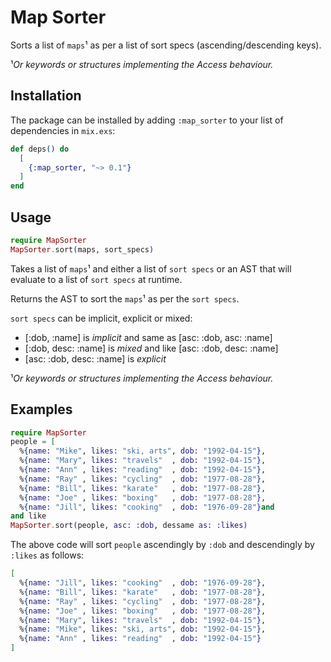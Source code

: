 # Map Sorter

Sorts a list of `maps`¹ as per a list of sort specs
(ascending/descending keys).

¹<em>Or keywords or structures implementing the Access behaviour.</em>
## Installation

The package can be installed by adding `:map_sorter` to your list of
dependencies in `mix.exs`:

```elixir
def deps() do
  [
    {:map_sorter, "~> 0.1"}
  ]
end
```

## Usage

```elixir
require MapSorter
MapSorter.sort(maps, sort_specs)
```

Takes a list of `maps`¹ and either a list of `sort specs` or an AST
that will evaluate to a list of `sort specs` at runtime.

Returns the AST to sort the `maps`¹ as per the `sort specs`.

`sort specs` can be implicit, explicit or mixed:

- [:dob, :name] is <em>implicit</em> and same as [asc: :dob, asc: :name]
- [:dob, desc: :name] is <em>mixed</em> and like [asc: :dob, desc: :name]
- [asc: :dob, desc: :name] is <em>explicit</em>

¹<em>Or keywords or structures implementing the Access behaviour.</em>

## Examples

```elixir
require MapSorter
people = [
  %{name: "Mike", likes: "ski, arts", dob: "1992-04-15"},
  %{name: "Mary", likes: "travels"  , dob: "1992-04-15"},
  %{name: "Ann" , likes: "reading"  , dob: "1992-04-15"},
  %{name: "Ray" , likes: "cycling"  , dob: "1977-08-28"},
  %{name: "Bill", likes: "karate"   , dob: "1977-08-28"},
  %{name: "Joe" , likes: "boxing"   , dob: "1977-08-28"},
  %{name: "Jill", likes: "cooking"  , dob: "1976-09-28"}and
and like
MapSorter.sort(people, asc: :dob, dessame as: :likes)
```

The above code will sort `people` ascendingly by `:dob` and
descendingly by `:likes` as follows:

```elixir
[
  %{name: "Jill", likes: "cooking"  , dob: "1976-09-28"},
  %{name: "Bill", likes: "karate"   , dob: "1977-08-28"},
  %{name: "Ray" , likes: "cycling"  , dob: "1977-08-28"},
  %{name: "Joe" , likes: "boxing"   , dob: "1977-08-28"},
  %{name: "Mary", likes: "travels"  , dob: "1992-04-15"},
  %{name: "Mike", likes: "ski, arts", dob: "1992-04-15"},
  %{name: "Ann" , likes: "reading"  , dob: "1992-04-15"}
]
```
